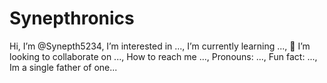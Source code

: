 # Synepthronics
 Hi, I’m @Synepth5234,
 I’m interested in ...,
 I’m currently learning ...,
💞️ I’m looking to collaborate on ...,
 How to reach me ...,
 Pronouns: ...,
 Fun fact: ...,
 Im a single father of one...
